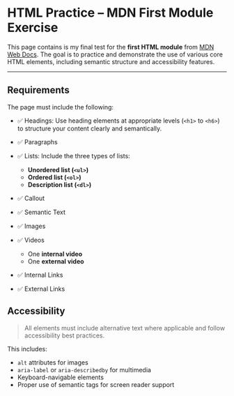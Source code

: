 # HTML Practice – MDN First Module Exercise

This page contains is my final test for the **first HTML module** from [MDN Web Docs](https://developer.mozilla.org/).
The goal is to practice and demonstrate the use of various core HTML elements, including semantic structure and accessibility features.

---

## Requirements

The page must include the following:

- ✅ Headings: Use heading elements at appropriate levels (`<h1>` to `<h6>`) to structure your content clearly and semantically.

- ✅ Paragraphs

- ✅ Lists: Include the three types of lists:
    - **Unordered list (`<ul>`)**
    - **Ordered list (`<ol>`)**
    - **Description list (`<dl>`)**

- ✅ Callout

- ✅ Semantic Text

- ✅ Images

- ✅ Videos
    - One **internal video**
    - One **external video**

- ✅ Internal Links

- ✅ External Links

## Accessibility

> All elements must include alternative text where applicable and follow accessibility best practices.

This includes:

* `alt` attributes for images
* `aria-label` or `aria-describedby` for multimedia
* Keyboard-navigable elements
* Proper use of semantic tags for screen reader support
